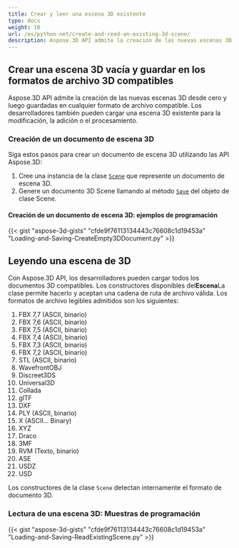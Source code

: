 ```yaml
---
title: Crear y leer una escena 3D existente
type: docs
weight: 10
url: /es/python-net/create-and-read-an-existing-3d-scene/
description: Aspose.3D API admite la creación de las nuevas escenas 3D desde cero y luego guardadas en cualquier formato de archivo compatible. Los desarrolladores también pueden cargar una escena 3D existente para la modificación, la adición o el procesamiento.
---
```

##  **Crear una escena 3D vacía y guardar en los formatos de archivo 3D compatibles**
Aspose.3D API admite la creación de las nuevas escenas 3D desde cero y luego guardadas en cualquier formato de archivo compatible. Los desarrolladores también pueden cargar una escena 3D existente para la modificación, la adición o el procesamiento.
###  **Creación de un documento de escena 3D**
Siga estos pasos para crear un documento de escena 3D utilizando las API Aspose.3D:

1. Cree una instancia de la clase [`Scene`](https://reference.aspose.com/3d/net/aspose.threed/scene) que represente un documento de escena 3D.
1. Genere un documento 3D Scene llamando al método [`Save`](https://reference.aspose.com/3d/net/aspose.threed/scene/methods/save) del objeto de clase Scene.
####  **Creación de un documento de escena 3D: ejemplos de programación**


{{< gist "aspose-3d-gists" "cfde9f76113134443c76608c1d19453a" "Loading-and-Saving-CreateEmpty3DDocument.py" >}}
##  **Leyendo una escena de 3D**
Con Aspose.3D API, los desarrolladores pueden cargar todos los documentos 3D compatibles. Los constructores disponibles del**Escena**La clase permite hacerlo y aceptan una cadena de ruta de archivo válida. Los formatos de archivo legibles admitidos son los siguientes:

1. FBX 7,7 (ASCII, binario)
1. FBX 7,6 (ASCII, binario)
1. FBX 7,5 (ASCII, binario)
1. FBX 7,4 (ASCII, binario)
1. FBX 7,3 (ASCII, binario)
1. FBX 7,2 (ASCII, binario)
1. STL (ASCII, binario)
1. WavefrontOBJ
1. Discreet3DS
1. Universal3D
1. Collada
1. glTF
1. DXF
1. PLY (ASCII, binario)
1. X (ASCII... Binary)
1. XYZ
1. Draco
1. 3MF
1. RVM (Texto, binario)
1. ASE
1. USDZ
1. USD

Los constructores de la clase `Scene` detectan internamente el formato de documento 3D.
###  **Lectura de una escena 3D: Muestras de programación**
{{< gist "aspose-3d-gists" "cfde9f76113134443c76608c1d19453a" "Loading-and-Saving-ReadExistingScene.py" >}}
